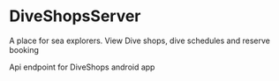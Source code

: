 # DiveShopsServer
A place for sea explorers. View Dive shops, dive schedules and reserve booking

Api endpoint for DiveShops android app
